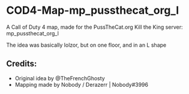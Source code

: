 # COD4-Map-mp_pussthecat_org_l

A Call of Duty 4 map, made for the PussTheCat.org Kill the King server: mp_pussthecat_org_l

The idea was basically lolzor, but on one floor, and in an L shape

## Credits:

- Original idea by @TheFrenchGhosty
- Mapping made by Nobody / Derazerr | Nobody#3996

